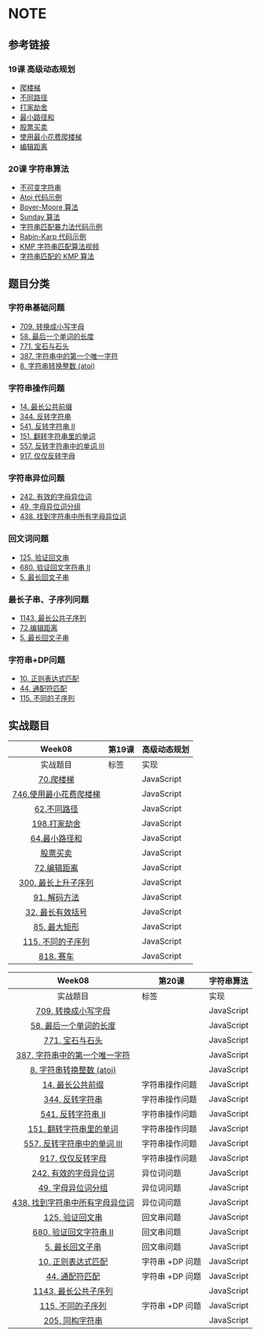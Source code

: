 # NOTE

## 	参考链接

### 19课 高级动态规划
* [爬楼梯](https://leetcode-cn.com/problems/climbing-stairs/)
* [不同路径](https://leetcode-cn.com/problems/unique-paths/)
* [打家劫舍](https://leetcode-cn.com/problems/house-robber/)
* [最小路径和](https://leetcode-cn.com/problems/minimum-path-sum/)
* [股票买卖](https://leetcode-cn.com/problems/best-time-to-buy-and-sell-stock/)
* [使用最小花费爬楼梯](https://leetcode-cn.com/problems/min-cost-climbing-stairs/)
* [编辑距离](https://leetcode-cn.com/problems/edit-distance/)

### 20课 字符串算法
* [不可变字符串](https://lemire.me/blog/2017/07/07/are-your-strings-immutable/)
* [Atoi 代码示例](https://shimo.im/docs/KkDKkpWxjjrJXdpY/)
* [Boyer-Moore 算法](http://xn--https-ni33a//www.ruanyifeng.com/blog/2013/05/boyer-moore_string_search_algorithm.html)
* [Sunday 算法](https://blog.csdn.net/u012505432/article/details/52210975)
* [字符串匹配暴力法代码示例](https://shimo.im/docs/dQDxQW8yXPXxh3Hg/)
* [Rabin-Karp 代码示例](https://shimo.im/docs/KXDdkT99TVtXvTXP/)
* [KMP 字符串匹配算法视频](https://www.bilibili.com/video/av11866460?from=search&seid=17425875345653862171)
* [字符串匹配的 KMP 算法](http://www.ruanyifeng.com/blog/2013/05/Knuth%E2%80%93Morris%E2%80%93Pratt_algorithm.html)

## 题目分类
### 字符串基础问题
* [709. 转换成小写字母](https://leetcode-cn.com/problems/to-lower-case/)
* [58. 最后一个单词的长度](https://leetcode-cn.com/problems/length-of-last-word/)
* [771. 宝石与石头](https://leetcode-cn.com/problems/jewels-and-stones/)
* [387. 字符串中的第一个唯一字符](https://leetcode-cn.com/problems/first-unique-character-in-a-string/)
* [8. 字符串转换整数 (atoi)](https://leetcode-cn.com/problems/string-to-integer-atoi/)

### 字符串操作问题
* [14. 最长公共前缀](https://leetcode-cn.com/problems/longest-common-prefix/description/)
* [344. 反转字符串](https://leetcode-cn.com/problems/reverse-string/)
* [541. 反转字符串 II](https://leetcode-cn.com/problems/reverse-string-ii/)
* [151. 翻转字符串里的单词](https://leetcode-cn.com/problems/reverse-words-in-a-string/)
* [557. 反转字符串中的单词 III](https://leetcode-cn.com/problems/reverse-words-in-a-string-iii/)
* [917. 仅仅反转字母](https://leetcode-cn.com/problems/reverse-only-letters/)

### 字符串异位问题
* [242. 有效的字母异位词](https://leetcode-cn.com/problems/valid-anagram/)
* [49. 字母异位词分组](https://leetcode-cn.com/problems/group-anagrams/)
* [438. 找到字符串中所有字母异位词](https://leetcode-cn.com/problems/find-all-anagrams-in-a-string/)

### 回文词问题
* [125. 验证回文串](https://leetcode-cn.com/problems/valid-palindrome/)
* [680. 验证回文字符串 Ⅱ](https://leetcode-cn.com/problems/valid-palindrome-ii/)
* [5. 最长回文子串](https://leetcode-cn.com/problems/longest-palindromic-substring/)

### 最长子串、子序列问题
* [1143. 最长公共子序列](https://leetcode-cn.com/problems/longest-common-subsequence/)
* [72.编辑距离](https://leetcode-cn.com/problems/edit-distance/)
* [5. 最长回文子串](https://leetcode-cn.com/problems/longest-palindromic-substring/)

### 字符串+DP问题
* [10. 正则表达式匹配](https://leetcode-cn.com/problems/regular-expression-matching/)
* [44. 通配符匹配](https://leetcode-cn.com/problems/wildcard-matching/)
* [115. 不同的子序列](https://leetcode-cn.com/problems/distinct-subsequences/)

## 实战题目
| Week08 | 第19课 | 高级动态规划 |
| :---: | --- | --- |
| 实战题目| 标签 | 实现 |
| [70.爬楼梯](https://leetcode-cn.com/problems/climbing-stairs/) | | JavaScript |
| [746.使用最小花费爬楼梯](https://leetcode-cn.com/problems/min-cost-climbing-stairs/) | | JavaScript |
| [62.不同路径](https://leetcode-cn.com/problems/unique-paths/) | | JavaScript | 
| [198.打家劫舍](https://leetcode-cn.com/problems/house-robber/) | | JavaScript | 
| [64.最小路径和](https://leetcode-cn.com/problems/minimum-path-sum/) | | JavaScript |
| [股票买卖](https://leetcode-cn.com/problems/best-time-to-buy-and-sell-stock/) | | JavaScript |
| [72.编辑距离](https://leetcode-cn.com/problems/edit-distance/) | | JavaScript |
| [300. 最长上升子序列](https://leetcode-cn.com/problems/longest-increasing-subsequence/) | | JavaScript |
| [91. 解码方法](https://leetcode-cn.com/problems/decode-ways/) | | JavaScript |
| [32. 最长有效括号](https://leetcode-cn.com/problems/longest-valid-parentheses/) | | JavaScript |
| [85. 最大矩形](https://leetcode-cn.com/problems/maximal-rectangle/) | | JavaScript |
| [115. 不同的子序列](https://leetcode-cn.com/problems/distinct-subsequences/) | | JavaScript |
| [818. 赛车](https://leetcode-cn.com/problems/race-car/) | | JavaScript |

| Week08 | 第20课 | 字符串算法 |
| :---: | --- | --- |
| 实战题目| 标签 | 实现 |
| [709. 转换成小写字母](https://leetcode-cn.com/problems/to-lower-case/) |  | JavaScript |
| [58. 最后一个单词的长度](https://leetcode-cn.com/problems/length-of-last-word/) |  | JavaScript |
| [771. 宝石与石头](https://leetcode-cn.com/problems/jewels-and-stones/) |  | JavaScript |
| [387. 字符串中的第一个唯一字符](https://leetcode-cn.com/problems/first-unique-character-in-a-string/) |  | JavaScript |
| [8. 字符串转换整数 (atoi)](https://leetcode-cn.com/problems/string-to-integer-atoi/) |  | JavaScript |
| [14. 最长公共前缀](https://leetcode-cn.com/problems/longest-common-prefix/description/) | 字符串操作问题 | JavaScript |
| [344. 反转字符串](https://leetcode-cn.com/problems/reverse-string/) | 字符串操作问题 | JavaScript |
| [541. 反转字符串 II](https://leetcode-cn.com/problems/reverse-string-ii/) | 字符串操作问题 | JavaScript |
| [151. 翻转字符串里的单词](https://leetcode-cn.com/problems/reverse-words-in-a-string/) | 字符串操作问题 | JavaScript |
| [557. 反转字符串中的单词 III](https://leetcode-cn.com/problems/reverse-words-in-a-string-iii/) | 字符串操作问题 | JavaScript |
| [917. 仅仅反转字母](https://leetcode-cn.com/problems/reverse-only-letters/) | 字符串操作问题 | JavaScript |
| [242. 有效的字母异位词](https://leetcode-cn.com/problems/valid-anagram/) | 异位词问题 | JavaScript |
| [49. 字母异位词分组](https://leetcode-cn.com/problems/group-anagrams/)| 异位词问题 | JavaScript |
| [438. 找到字符串中所有字母异位词](https://leetcode-cn.com/problems/find-all-anagrams-in-a-string/) | 异位词问题 | JavaScript |
| [125. 验证回文串](https://leetcode-cn.com/problems/valid-palindrome/) | 回文串问题 | JavaScript |
| [680. 验证回文字符串 Ⅱ](https://leetcode-cn.com/problems/valid-palindrome-ii/) | 回文串问题 | JavaScript |
| [5. 最长回文子串](https://leetcode-cn.com/problems/longest-palindromic-substring/) | 回文串问题 | JavaScript |
| [10. 正则表达式匹配](https://leetcode-cn.com/problems/regular-expression-matching/) | 字符串 +DP 问题 | JavaScript |
| [44. 通配符匹配](https://leetcode-cn.com/problems/wildcard-matching/) | 字符串 +DP 问题 | JavaScript |
| [1143. 最长公共子序列](https://leetcode-cn.com/problems/longest-common-subsequence/)| | JavaScript|
| [115. 不同的子序列](https://leetcode-cn.com/problems/distinct-subsequences/) | 字符串 +DP 问题 | JavaScript |
| [205. 同构字符串](https://leetcode-cn.com/problems/isomorphic-strings/) | | JavaScript |
